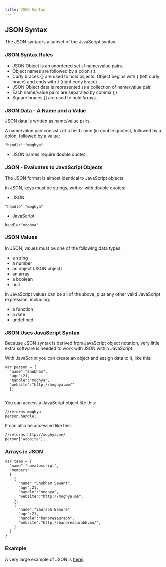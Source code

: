 ```yaml
---
title: JSON Syntax
---
```

## JSON Syntax

The JSON syntax is a subset of the JavaScript syntax.

### JSON Syntax Rules

- JSON Object is an unordered set of name/value pairs.
- Object names are followed by a colon (:).
- Curly braces {} are used to hold objects. Object begins with { (left curly brace) and ends with } (right curly brace).
- JSON Object data is represented as a collection of name/value pair.
- Each name/value pairs are separated by comma (,)
- Square braces [] are used to hold Arrays.

### JSON Data - A Name and a Value

JSON data is written as name/value pairs.

A name/value pair consists of a field name (in double quotes), followed by a colon, followed by a value:

```
"handle":"moghya"
```
- JSON names require double quotes.

### JSON - Evaluates to JavaScript Objects

The JSON format is almost identical to JavaScript objects. 

In JSON, keys must be strings, written with double quotes:

- JSON

```
"handle":"moghya"
```
- JavaScript

```
handle:"moghya"
```

### JSON Values

In JSON, values must be one of the following data types:
- a string
- a number
- an object (JSON object)
- an array
- a boolean
- null

In JavaScript values can be all of the above, plus any other valid JavaScript expression, including:
- a function
- a date
- undefined


### JSON Uses JavaScript Syntax

Because JSON syntax is derived from JavaScript object notation, very little extra software is needed to work with JSON within JavaScript.

With JavaScript you can create an object and assign data to it, like this:

```
var person = { 
  "name":"Shubham",
  "age":21, 
  "handle":"moghya", 
  "website":"http://moghya.me/"
  };
  
```


You can access a JavaScript object like this:

```
//returns moghya
person.handle;
```

It can also be accessed like this:

```
//returns http://moghya.me/
person["website"];
```

### Arrays in JSON 

```
var team = {
  "name":"novatoscript",
  "members" : 
  [
    {
      "name":"Shubham Sawant",
      "age":21, 
      "handle":"moghya", 
      "website":"http://moghya.me",
    },
    {
      "name":"Saurabh Banore",
      "age":21, 
      "handle":"banoresaurabh", 
      "website":"http://banoresaurabh.me/",
    }
  ]
}

```

### Example 

A very large example of JSON is [here!](http://moghya.me/js/profile.json).
